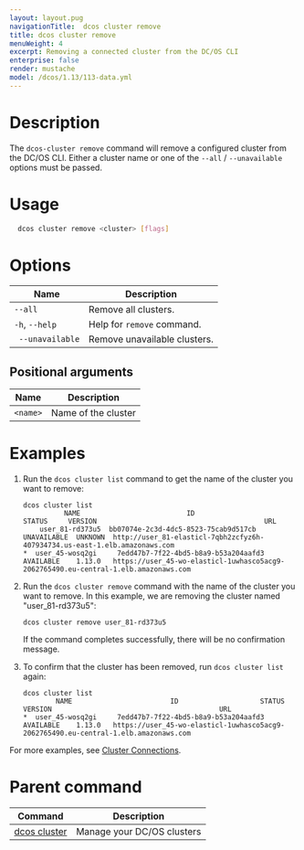 ```yaml
---
layout: layout.pug
navigationTitle:  dcos cluster remove
title: dcos cluster remove
menuWeight: 4
excerpt: Removing a connected cluster from the DC/OS CLI
enterprise: false
render: mustache
model: /dcos/1.13/113-data.yml
---
```


# Description
The `dcos-cluster remove` command will remove a configured cluster from the DC/OS CLI. Either a cluster name or one of the `--all` / `--unavailable` options must be passed.

# Usage

```bash
  dcos cluster remove <cluster> [flags]
```

# Options

| Name | Description |
|---------|-------------|
| `--all`    |  Remove all clusters. |
|  `-h`, `--help`   | Help for `remove` command. |
| ` --unavailable`  | Remove unavailable clusters. |


## Positional arguments

| Name | Description |
|---------|-------------|
| `<name>`   | Name of the cluster |


# Examples

1. Run the `dcos cluster list` command to get the name of the cluster you want to remove:

    ```
    dcos cluster list
              NAME                          ID                     STATUS     VERSION                                         URL
        user_81-rd373u5  bb07074e-2c3d-4dc5-8523-75cab9d517cb  UNAVAILABLE  UNKNOWN  http://user_81-elasticl-7qbh2zcfyz6h-407934734.us-east-1.elb.amazonaws.com
    *  user_45-wosq2gi     7edd47b7-7f22-4bd5-b8a9-b53a204aafd3  AVAILABLE    1.13.0   https://user_45-wo-elasticl-1uwhasco5acg9-2062765490.eu-central-1.elb.amazonaws.com
    ```

1. Run the `dcos cluster remove` command with the name of the cluster you want to remove. In this example, we are removing the cluster named "user_81-rd373u5":

    ```
    dcos cluster remove user_81-rd373u5
    ```
    If the command completes successfully, there will be no confirmation message.

1. To confirm that the cluster has been removed, run `dcos cluster list` again:

    ```
    dcos cluster list
            NAME                        ID                    STATUS    VERSION                                         URL
    *  user_45-wosq2gi     7edd47b7-7f22-4bd5-b8a9-b53a204aafd3  AVAILABLE    1.13.0   https://user_45-wo-elasticl-1uwhasco5acg9-2062765490.eu-central-1.elb.amazonaws.com
    ```


For more examples, see [Cluster Connections](/1.13/administering-clusters/multiple-clusters/cluster-connections/).

# Parent command

| Command | Description |
|---------|-------------|
| [dcos cluster](/1.13/cli/command-reference/dcos-cluster/) | Manage your DC/OS clusters
